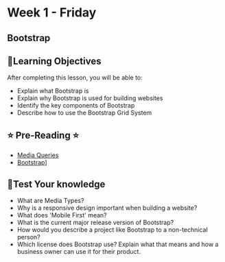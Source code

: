 # Week 1 - Friday

## Bootstrap

## 📍Learning Objectives
After completing this lesson, you will be able to:

- Explain what Bootstrap is
- Explain why Bootstrap is used for building websites
- Identify the key components of Bootstrap
- Describe how to use the  Bootstrap Grid System

## ⭐️ Pre-Reading ⭐️
- [Media Queries](https://digitalcrafts.instructure.com/courses/189/pages/reading-media-queries?module_item_id=23160)
- [Bootstrap](https://digitalcrafts.instructure.com/courses/189/pages/reading-bootstrap?module_item_id=23178)]

<!-- ## 📍Agenda

## 🟡 Lecture Presentations
- [Bootstrap](https://dc-houston.herokuapp.com/p2/HTMLCSS/Bootstrap.html#1)
- [Responsive Design](https://dc-houston.herokuapp.com/p2/HTMLCSS/ResponsiveDesign.html#1) -->

<!-- ## 🟣Labs  -->

<!-- ## 🟠Homework 
[bootstrap homework](https://digitalcrafts.instructure.com/courses/189/pages/bootstrap?module_item_id=23184) -->

<!-- ## 🔵Helpful Videos -->

<!-- ## ✔️Todo Checklist -->


<!-- ## 🔶Vocabulary -->

## 🔷Test Your knowledge

- What are Media Types?
- Why is a responsive design important when building a website?
- What does 'Mobile First' mean?
- What is the current major release version of Bootstrap?
- How would you describe a project like Bootstrap to a non-technical person?
- Which license does Bootstrap use? Explain what that means and how a business owner can use it for their product.

<!-- ## Resources 
- []() -->



